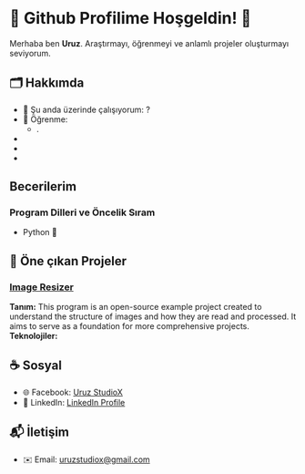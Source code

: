 <header>

</header>

# 🍁 Github Profilime Hoşgeldin! 🐺
Merhaba ben **Uruz**. Araştırmayı, öğrenmeyi ve anlamlı projeler oluşturmayı seviyorum.

## 🗂️ Hakkımda
- 📑 Şu anda üzerinde çalışıyorum: ?
- 🌱 Öğrenme:
  - . 
-
-
-

## Becerilerim

### Program Dilleri ve Öncelik Sıram
- Python 🥇

###
###



## 📂 Öne çıkan Projeler

### [Image Resizer](https://github.com/uruzstudiox/ImageResizer)
**Tanım:** This program is an open-source example project created to understand the structure of images and how they are read and processed. It aims to serve as a foundation for more comprehensive projects.
**Teknolojiler:**

## ☕ Sosyal
- 🌐 Facebook: [Uruz StudioX]()
- 🤝 LinkedIn: [LinkedIn Profile]()

## 📬 İletişim
  - ✉️ Email: [uruzstudiox@gmail.com](mailto:uruzstudiox@gmail.com)

  
<footer>
  
</footer>



